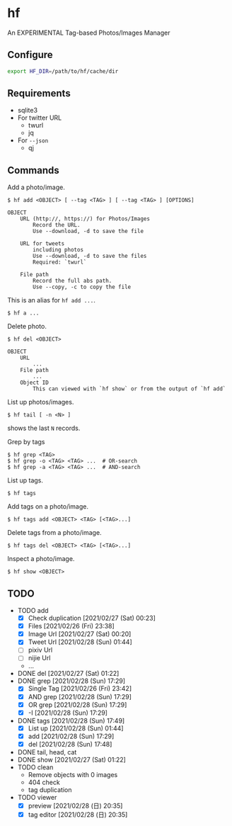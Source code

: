# hf

An EXPERIMENTAL Tag-based Photos/Images Manager

## Configure

```bash
export HF_DIR=/path/to/hf/cache/dir
```

## Requirements

- sqlite3
- For twitter URL
    - twurl
    - jq
- For `--json`
    - qj

## Commands

Add a photo/image.

```
$ hf add <OBJECT> [ --tag <TAG> ] [ --tag <TAG> ] [OPTIONS]

OBJECT
    URL (http://, https://) for Photos/Images
        Record the URL.
        Use --download, -d to save the file

    URL for tweets
        including photos
        Use --download, -d to save the files
        Required: `twurl`

    File path
        Record the full abs path.
        Use --copy, -c to copy the file
```

This is an alias for `hf add ...`.

```
$ hf a ...
```

Delete photo.

```
$ hf del <OBJECT>

OBJECT
    URL
        ...
    File path
        ...
    Object ID
        This can viewed with `hf show` or from the output of `hf add`
```

List up photos/images.

```
$ hf tail [ -n <N> ]
```

shows the last `N` records.

Grep by tags

```
$ hf grep <TAG>
$ hf grep -o <TAG> <TAG> ...  # OR-search
$ hf grep -a <TAG> <TAG> ...  # AND-search
```

List up tags.

```
$ hf tags
```

Add tags on a photo/image.

```
$ hf tags add <OBJECT> <TAG> [<TAG>...]
```

Delete tags from a photo/image.

```
$ hf tags del <OBJECT> <TAG> [<TAG>...]
```

Inspect a photo/image.

```
$ hf show <OBJECT>
```

## TODO

- TODO add
    - [x] Check duplication [2021/02/27 (Sat) 00:23]
    - [x] Files [2021/02/26 (Fri) 23:38]
    - [x] Image Url [2021/02/27 (Sat) 00:20]
    - [x] Tweet Url [2021/02/28 (Sun) 01:44]
    - [ ] pixiv Url
    - [ ] nijie Url
    - ...
- DONE del [2021/02/27 (Sat) 01:22]
- DONE grep [2021/02/28 (Sun) 17:29]
    - [x] Single Tag [2021/02/26 (Fri) 23:42]
    - [x] AND grep [2021/02/28 (Sun) 17:29]
    - [x] OR grep [2021/02/28 (Sun) 17:29]
    - [x] -I [2021/02/28 (Sun) 17:29]
- DONE tags [2021/02/28 (Sun) 17:49]
    - [x] List up [2021/02/28 (Sun) 01:44]
    - [x] add [2021/02/28 (Sun) 17:29]
    - [x] del [2021/02/28 (Sun) 17:48]
- DONE tail, head, cat
- DONE show [2021/02/27 (Sat) 01:22]
- TODO clean
    - Remove objects with 0 images
    - 404 check
    - tag duplication
- TODO viewer
    - [x] preview [2021/02/28 (日) 20:35]
    - [x] tag editor [2021/02/28 (日) 20:35]
